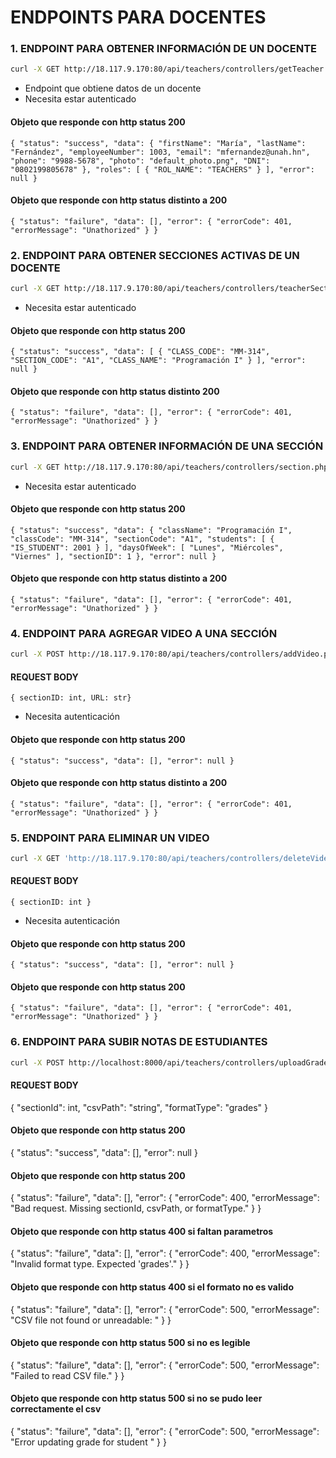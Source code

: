 # ENDPOINTS PARA DOCENTES

### 1. ENDPOINT PARA OBTENER INFORMACIÓN DE UN DOCENTE

```bash
curl -X GET http://18.117.9.170:80/api/teachers/controllers/getTeacher.php?teacher-number=1
```
- Endpoint que obtiene datos de un docente
- Necesita estar autenticado

#### Objeto que responde con http status 200
`{
  "status": "success",
  "data": {
    "firstName": "María",
    "lastName": "Fernández",
    "employeeNumber": 1003,
    "email": "mfernandez@unah.hn",
    "phone": "9988-5678",
    "photo": "default_photo.png",
    "DNI": "0802199805678"
  },
  "roles": [
    {
      "ROL_NAME": "TEACHERS"
    }
  ],
  "error": null
}`

#### Objeto que responde con http status distinto a 200
`{
  "status": "failure",
  "data": [],
  "error": {
    "errorCode": 401,
    "errorMessage": "Unathorized"
  }
}`

### 2. ENDPOINT PARA OBTENER SECCIONES ACTIVAS DE UN DOCENTE 
```bash
curl -X GET http://18.117.9.170:80/api/teachers/controllers/teacherSections.php?teacher-number=1
```
- Necesita estar autenticado

#### Objeto que responde con http status 200
`{
  "status": "success",
  "data": [
    {
      "CLASS_CODE": "MM-314",
      "SECTION_CODE": "A1",
      "CLASS_NAME": "Programación I"
    }
  ],
  "error": null
}`


#### Objeto que responde con http status distinto 200
`{
  "status": "failure",
  "data": [],
  "error": {
    "errorCode": 401,
    "errorMessage": "Unathorized"
  }
}`

### 3. ENDPOINT PARA OBTENER INFORMACIÓN DE UNA SECCIÓN
```bash
curl -X GET http://18.117.9.170:80/api/teachers/controllers/section.php?section-id=1
```
- Necesita estar autenticado

#### Objeto que responde con http status 200
`{
  "status": "success",
  "data": {
    "className": "Programación I",
    "classCode": "MM-314",
    "sectionCode": "A1",
    "students": [
      {
        "IS_STUDENT": 2001
      }
    ],
    "daysOfWeek": [
      "Lunes",
      "Miércoles",
      "Viernes"
    ],
    "sectionID": 1
  },
  "error": null
}`


#### Objeto que responde con http status distinto a 200
`{
  "status": "failure",
  "data": [],
  "error": {
    "errorCode": 401,
    "errorMessage": "Unathorized"
  }
}`


### 4. ENDPOINT PARA AGREGAR VIDEO A UNA SECCIÓN
```bash
curl -X POST http://18.117.9.170:80/api/teachers/controllers/addVideo.php
```
#### REQUEST BODY
`{ sectionID: int, URL: str}`

- Necesita autenticación

#### Objeto que responde con http status 200
`{
  "status": "success",
  "data": [],
  "error": null
}`


#### Objeto que responde con http status distinto a 200
`{
  "status": "failure",
  "data": [],
  "error": {
    "errorCode": 401,
    "errorMessage": "Unathorized"
  }
}`

### 5. ENDPOINT PARA ELIMINAR UN VIDEO
```bash
curl -X GET 'http://18.117.9.170:80/api/teachers/controllers/deleteVideo.php'
```
#### REQUEST BODY
`{ sectionID: int }`

- Necesita autenticación

#### Objeto que responde con http status 200
`{
  "status": "success",
  "data": [],
  "error": null
}`


#### Objeto que responde con http status 200
`{
  "status": "failure",
  "data": [],
  "error": {
    "errorCode": 401,
    "errorMessage": "Unathorized"
  }
}`

### 6. ENDPOINT PARA SUBIR NOTAS DE ESTUDIANTES
```bash
curl -X POST http://localhost:8000/api/teachers/controllers/uploadGrades.php
```
#### REQUEST BODY
{
  "sectionId": int,
  "csvPath": "string",
  "formatType": "grades"
}


#### Objeto que responde con http status 200
{
  "status": "success",
  "data": [],
  "error": null
}


#### Objeto que responde con http status 200
{
  "status": "failure",
  "data": [],
  "error": {
    "errorCode": 400,
    "errorMessage": "Bad request. Missing sectionId, csvPath, or formatType."
  }
}

#### Objeto que responde con http status 400 si faltan parametros
{
  "status": "failure",
  "data": [],
  "error": {
    "errorCode": 400,
    "errorMessage": "Invalid format type. Expected 'grades'."
  }
}

#### Objeto que responde con http status 400 si el formato no es valido
{
  "status": "failure",
  "data": [],
  "error": {
    "errorCode": 500,
    "errorMessage": "CSV file not found or unreadable: <path>"
  }
}

#### Objeto que responde con http status 500 si no es legible
{
  "status": "failure",
  "data": [],
  "error": {
    "errorCode": 500,
    "errorMessage": "Failed to read CSV file."
  }
}

#### Objeto que responde con http status 500 si no se pudo leer correctamente el csv
{
  "status": "failure",
  "data": [],
  "error": {
    "errorCode": 500,
    "errorMessage": "Error updating grade for student <idStudent>"
  }
}